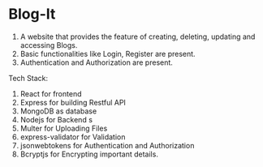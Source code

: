 # Blog-It

1. A website that provides the feature of creating, deleting, updating and accessing Blogs.
2. Basic functionalities like Login, Register are present.
3. Authentication and Authorization are present.

Tech Stack:
1. React for frontend
2. Express for building Restful API
3. MongoDB as database
4. Nodejs for Backend s
5. Multer for Uploading Files
6. express-validator for Validation
7. jsonwebtokens for Authentication and Authorization
8. Bcryptjs for Encrypting important details.
